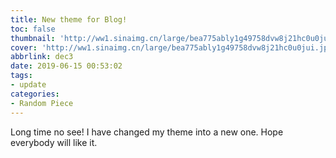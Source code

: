 ```yaml
---
title: New theme for Blog!
toc: false
thumbnail: 'http://ww1.sinaimg.cn/large/bea775ably1g49758dvw8j21hc0u0jui.jpg'
cover: 'http://ww1.sinaimg.cn/large/bea775ably1g49758dvw8j21hc0u0jui.jpg'
abbrlink: dec3
date: 2019-06-15 00:53:02
tags:
- update
categories:
- Random Piece
---
```


Long time no see!
I have changed my theme into a new one.
Hope everybody will like it.